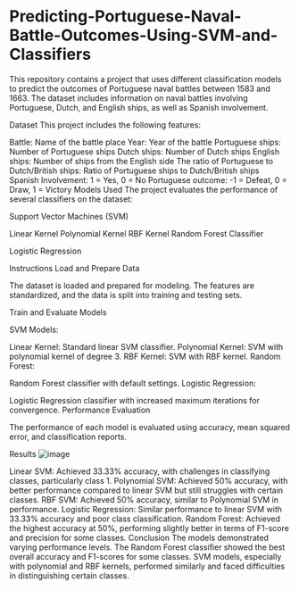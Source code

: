 # Predicting-Portuguese-Naval-Battle-Outcomes-Using-SVM-and-Classifiers
This repository contains a project that uses different classification models to predict the outcomes of Portuguese naval battles between 1583 and 1663. The dataset includes information on naval battles involving Portuguese, Dutch, and English ships, as well as Spanish involvement.

Dataset
This project includes the following features:

Battle: Name of the battle place
Year: Year of the battle
Portuguese ships: Number of Portuguese ships
Dutch ships: Number of Dutch ships
English ships: Number of ships from the English side
The ratio of Portuguese to Dutch/British ships: Ratio of Portuguese ships to Dutch/British ships
Spanish Involvement: 1 = Yes, 0 = No
Portuguese outcome: -1 = Defeat, 0 = Draw, 1 = Victory
Models Used
The project evaluates the performance of several classifiers on the dataset:

Support Vector Machines (SVM)

Linear Kernel
Polynomial Kernel
RBF Kernel
Random Forest Classifier

Logistic Regression

Instructions
Load and Prepare Data

The dataset is loaded and prepared for modeling. The features are standardized, and the data is split into training and testing sets.

Train and Evaluate Models

SVM Models:

Linear Kernel: Standard linear SVM classifier.
Polynomial Kernel: SVM with polynomial kernel of degree 3.
RBF Kernel: SVM with RBF kernel.
Random Forest:

Random Forest classifier with default settings.
Logistic Regression:

Logistic Regression classifier with increased maximum iterations for convergence.
Performance Evaluation

The performance of each model is evaluated using accuracy, mean squared error, and classification reports.

Results
![image](https://github.com/user-attachments/assets/b17509e4-8919-4d5e-b52c-2157625a998e)


Linear SVM: Achieved 33.33% accuracy, with challenges in classifying classes, particularly class 1.
Polynomial SVM: Achieved 50% accuracy, with better performance compared to linear SVM but still struggles with certain classes.
RBF SVM: Achieved 50% accuracy, similar to Polynomial SVM in performance.
Logistic Regression: Similar performance to linear SVM with 33.33% accuracy and poor class classification.
Random Forest: Achieved the highest accuracy at 50%, performing slightly better in terms of F1-score and precision for some classes.
Conclusion
The models demonstrated varying performance levels. The Random Forest classifier showed the best overall accuracy and F1-scores for some classes. SVM models, especially with polynomial and RBF kernels, performed similarly and faced difficulties in distinguishing certain classes.
